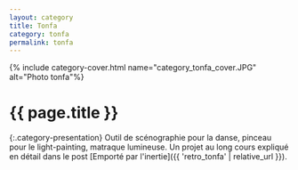 ```yaml
---
layout: category
title: Tonfa
category: tonfa
permalink: tonfa
---
```


{% include category-cover.html name="category_tonfa_cover.JPG" alt="Photo tonfa"%}

<h1 class="category-page-title">{{ page.title }}</h1>

{:.category-presentation}
Outil de scénographie pour la danse, pinceau pour le light-painting, matraque lumineuse. Un projet au long cours expliqué en détail dans le post [Emporté par l'inertie]({{ 'retro_tonfa' | relative_url }}).